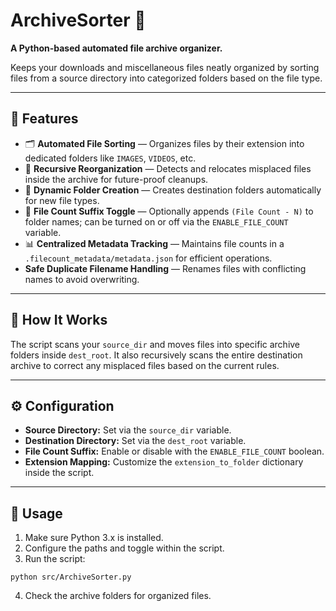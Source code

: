 # ArchiveSorter 📂

**A Python-based automated file archive organizer.**

Keeps your downloads and miscellaneous files neatly organized by sorting files from a source directory into categorized folders based on the file type.

---

## 🚀 Features

- 🗂️ **Automated File Sorting** — Organizes files by their extension into dedicated folders like `IMAGES`, `VIDEOS`, etc.
- 🔄 **Recursive Reorganization** — Detects and relocates misplaced files inside the archive for future-proof cleanups.
- 📁 **Dynamic Folder Creation** — Creates destination folders automatically for new file types.
- 🔢 **File Count Suffix Toggle** — Optionally appends `(File Count - N)` to folder names; can be turned on or off via the `ENABLE_FILE_COUNT` variable.
- 📊 **Centralized Metadata Tracking** — Maintains file counts in a `.filecount_metadata/metadata.json` for efficient operations.
- **Safe Duplicate Filename Handling** — Renames files with conflicting names to avoid overwriting.

---

## 📂 How It Works

The script scans your `source_dir` and moves files into specific archive folders inside `dest_root`. It also recursively scans the entire destination archive to correct any misplaced files based on the current rules.

---

## ⚙️ Configuration

- **Source Directory:** Set via the `source_dir` variable.
- **Destination Directory:** Set via the `dest_root` variable.
- **File Count Suffix:** Enable or disable with the `ENABLE_FILE_COUNT` boolean.
- **Extension Mapping:** Customize the `extension_to_folder` dictionary inside the script.

---

## 🧰 Usage

1. Make sure Python 3.x is installed.
2. Configure the paths and toggle within the script.
3. Run the script:
```
python src/ArchiveSorter.py
```
4. Check the archive folders for organized files.